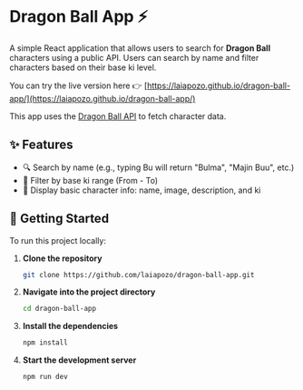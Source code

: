 # Dragon Ball App ⚡️

A simple React application that allows users to search for **Dragon Ball** characters using a public API. Users can search by name and filter characters based on their base ki level.

You can try the live version here 👉 [https://laiapozo.github.io/dragon-ball-app/](https://laiapozo.github.io/dragon-ball-app/)

This app uses the [Dragon Ball API](https://web.dragonball-api.com/documentation) to fetch character data.

## ✨ Features

- 🔍 Search by name (e.g., typing Bu will return "Bulma", "Majin Buu", etc.)
- 🔢 Filter by base ki range (From - To)
- 📄 Display basic character info: name, image, description, and ki

## 🚀 Getting Started

To run this project locally:

1. **Clone the repository**
   ```bash
   git clone https://github.com/laiapozo/dragon-ball-app.git

2. **Navigate into the project directory**
   ```bash
   cd dragon-ball-app

3. **Install the dependencies**
   ```bash
   npm install

4. **Start the development server**
   ```bash
   npm run dev
